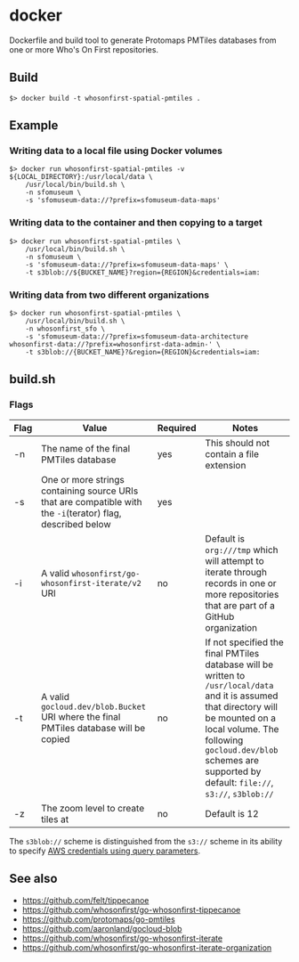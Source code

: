 # docker

Dockerfile and build tool to generate Protomaps PMTiles databases from one or more Who's On First repositories.

## Build

```
$> docker build -t whosonfirst-spatial-pmtiles .
```

## Example

### Writing data to a local file using Docker volumes

```
$> docker run whosonfirst-spatial-pmtiles -v ${LOCAL_DIRECTORY}:/usr/local/data \   
	/usr/local/bin/build.sh \
	-n sfomuseum \
	-s 'sfomuseum-data://?prefix=sfomuseum-data-maps'
```

### Writing data to the container and then copying to a target

```
$> docker run whosonfirst-spatial-pmtiles \
	/usr/local/bin/build.sh \
	-n sfomuseum \
	-s 'sfomuseum-data://?prefix=sfomuseum-data-maps' \
	-t s3blob://${BUCKET_NAME}?region={REGION}&credentials=iam:
```

### Writing data from two different organizations

```
$> docker run whosonfirst-spatial-pmtiles \
	/usr/local/bin/build.sh \
	-n whosonfirst_sfo \
	-s 'sfomuseum-data://?prefix=sfomuseum-data-architecture whosonfirst-data://?prefix=whosonfirst-data-admin-' \
	-t s3blob://{BUCKET_NAME}?&region={REGION}&credentials=iam:
```

## build.sh

### Flags

| Flag | Value | Required | Notes |
| --- | --- | --- | --- |
| -n | The name of the final PMTiles database | yes | This should not contain a file extension |
| -s | One or more strings containing source URIs that are compatible with the `-i`(terator) flag, described below | yes | |
| -i | A valid `whosonfirst/go-whosonfirst-iterate/v2` URI | no | Default is `org:///tmp` which will attempt to iterate through records in one or more repositories that are part of a GitHub organization |
| -t | A valid `gocloud.dev/blob.Bucket` URI where the final PMTiles database will be copied | no | If not specified the final PMTiles database will be written to `/usr/local/data` and it is assumed that directory will be mounted on a local volume. The following `gocloud.dev/blob` schemes are supported by default: `file://`, `s3://`, `s3blob://` |
| -z | The zoom level to create tiles at | no | Default is 12 |

The `s3blob://` scheme is distinguished from the `s3://` scheme in its ability to specify [AWS credentials using query parameters](https://github.com/aaronland/gocloud-blob-s3#credentials).

## See also

* https://github.com/felt/tippecanoe
* https://github.com/whosonfirst/go-whosonfirst-tippecanoe
* https://github.com/protomaps/go-pmtiles
* https://github.com/aaronland/gocloud-blob
* https://github.com/whosonfirst/go-whosonfirst-iterate
* https://github.com/whosonfirst/go-whosonfirst-iterate-organization